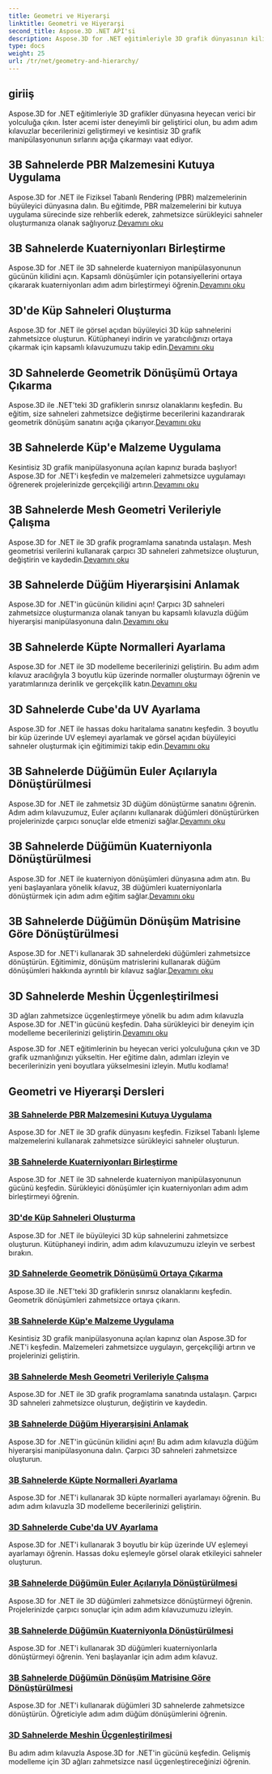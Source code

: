 ```yaml
---
title: Geometri ve Hiyerarşi
linktitle: Geometri ve Hiyerarşi
second_title: Aspose.3D .NET API'si
description: Aspose.3D for .NET eğitimleriyle 3D grafik dünyasının kilidini açın. PBR malzemelerinin uygulanmasından geometrik dönüşümlere kadar her konuda zahmetsizce ustalaşın.
type: docs
weight: 25
url: /tr/net/geometry-and-hierarchy/
---
```

## giriiş

Aspose.3D for .NET eğitimleriyle 3D grafikler dünyasına heyecan verici bir yolculuğa çıkın. İster acemi ister deneyimli bir geliştirici olun, bu adım adım kılavuzlar becerilerinizi geliştirmeyi ve kesintisiz 3D grafik manipülasyonunun sırlarını açığa çıkarmayı vaat ediyor.

## 3B Sahnelerde PBR Malzemesini Kutuya Uygulama

 Aspose.3D for .NET ile Fiziksel Tabanlı Rendering (PBR) malzemelerinin büyüleyici dünyasına dalın. Bu eğitimde, PBR malzemelerini bir kutuya uygulama sürecinde size rehberlik ederek, zahmetsizce sürükleyici sahneler oluşturmanıza olanak sağlıyoruz.[Devamını oku](./apply-pbr-material-to-box/)

## 3B Sahnelerde Kuaterniyonları Birleştirme

 Aspose.3D for .NET ile 3D sahnelerde kuaterniyon manipülasyonunun gücünün kilidini açın. Kapsamlı dönüşümler için potansiyellerini ortaya çıkararak kuaterniyonları adım adım birleştirmeyi öğrenin.[Devamını oku](./concatenate-quaternions/)

## 3D'de Küp Sahneleri Oluşturma

 Aspose.3D for .NET ile görsel açıdan büyüleyici 3D küp sahnelerini zahmetsizce oluşturun. Kütüphaneyi indirin ve yaratıcılığınızı ortaya çıkarmak için kapsamlı kılavuzumuzu takip edin.[Devamını oku](./create-cube-scenes/)

## 3D Sahnelerde Geometrik Dönüşümü Ortaya Çıkarma

 Aspose.3D ile .NET'teki 3D grafiklerin sınırsız olanaklarını keşfedin. Bu eğitim, size sahneleri zahmetsizce değiştirme becerilerini kazandırarak geometrik dönüşüm sanatını açığa çıkarıyor.[Devamını oku](./expose-geometric-transformation)

## 3B Sahnelerde Küp'e Malzeme Uygulama

 Kesintisiz 3D grafik manipülasyonuna açılan kapınız burada başlıyor! Aspose.3D for .NET'i keşfedin ve malzemeleri zahmetsizce uygulamayı öğrenerek projelerinizde gerçekçiliği artırın.[Devamını oku](./material-to-cube/)

## 3B Sahnelerde Mesh Geometri Verileriyle Çalışma

 Aspose.3D for .NET ile 3D grafik programlama sanatında ustalaşın. Mesh geometrisi verilerini kullanarak çarpıcı 3D sahneleri zahmetsizce oluşturun, değiştirin ve kaydedin.[Devamını oku](./mesh-geometry-data/)

## 3B Sahnelerde Düğüm Hiyerarşisini Anlamak

 Aspose.3D for .NET'in gücünün kilidini açın! Çarpıcı 3D sahneleri zahmetsizce oluşturmanıza olanak tanıyan bu kapsamlı kılavuzla düğüm hiyerarşisi manipülasyonuna dalın.[Devamını oku](./node-hierarchy/)

## 3B Sahnelerde Küpte Normalleri Ayarlama

Aspose.3D for .NET ile 3D modelleme becerilerinizi geliştirin. Bu adım adım kılavuz aracılığıyla 3 boyutlu küp üzerinde normaller oluşturmayı öğrenin ve yaratımlarınıza derinlik ve gerçekçilik katın.[Devamını oku](./setup-normals-cube/)

## 3D Sahnelerde Cube'da UV Ayarlama

 Aspose.3D for .NET ile hassas doku haritalama sanatını keşfedin. 3 boyutlu bir küp üzerinde UV eşlemeyi ayarlamak ve görsel açıdan büyüleyici sahneler oluşturmak için eğitimimizi takip edin.[Devamını oku](./setup-uv-cube/)

## 3B Sahnelerde Düğümün Euler Açılarıyla Dönüştürülmesi

 Aspose.3D for .NET ile zahmetsiz 3D düğüm dönüştürme sanatını öğrenin. Adım adım kılavuzumuz, Euler açılarını kullanarak düğümleri dönüştürürken projelerinizde çarpıcı sonuçlar elde etmenizi sağlar.[Devamını oku](./transformation-node-euler-angles/)

## 3B Sahnelerde Düğümün Kuaterniyonla Dönüştürülmesi

 Aspose.3D for .NET ile kuaterniyon dönüşümleri dünyasına adım atın. Bu yeni başlayanlara yönelik kılavuz, 3B düğümleri kuaterniyonlarla dönüştürmek için adım adım eğitim sağlar.[Devamını oku](./transformation-node-quaternion/)

## 3B Sahnelerde Düğümün Dönüşüm Matrisine Göre Dönüştürülmesi

Aspose.3D for .NET'i kullanarak 3D sahnelerdeki düğümleri zahmetsizce dönüştürün. Eğitimimiz, dönüşüm matrislerini kullanarak düğüm dönüşümleri hakkında ayrıntılı bir kılavuz sağlar.[Devamını oku](./transformation-node-matrix/)

## 3D Sahnelerde Meshin Üçgenleştirilmesi

 3D ağları zahmetsizce üçgenleştirmeye yönelik bu adım adım kılavuzla Aspose.3D for .NET'in gücünü keşfedin. Daha sürükleyici bir deneyim için modelleme becerilerinizi geliştirin.[Devamını oku](./triangulate-mesh/)

Aspose.3D for .NET eğitimlerinin bu heyecan verici yolculuğuna çıkın ve 3D grafik uzmanlığınızı yükseltin. Her eğitime dalın, adımları izleyin ve becerilerinizin yeni boyutlara yükselmesini izleyin. Mutlu kodlama!
## Geometri ve Hiyerarşi Dersleri
### [3B Sahnelerde PBR Malzemesini Kutuya Uygulama](./apply-pbr-material-to-box/)
Aspose.3D for .NET ile 3D grafik dünyasını keşfedin. Fiziksel Tabanlı İşleme malzemelerini kullanarak zahmetsizce sürükleyici sahneler oluşturun.
### [3B Sahnelerde Kuaterniyonları Birleştirme](./concatenate-quaternions/)
Aspose.3D for .NET ile 3D sahnelerde kuaterniyon manipülasyonunun gücünü keşfedin. Sürükleyici dönüşümler için kuaterniyonları adım adım birleştirmeyi öğrenin.
### [3D'de Küp Sahneleri Oluşturma](./create-cube-scenes/)
Aspose.3D for .NET ile büyüleyici 3D küp sahnelerini zahmetsizce oluşturun. Kütüphaneyi indirin, adım adım kılavuzumuzu izleyin ve serbest bırakın.
### [3D Sahnelerde Geometrik Dönüşümü Ortaya Çıkarma](./expose-geometric-transformation/)
Aspose.3D ile .NET'teki 3D grafiklerin sınırsız olanaklarını keşfedin. Geometrik dönüşümleri zahmetsizce ortaya çıkarın.
### [3B Sahnelerde Küp'e Malzeme Uygulama](./material-to-cube/)
Kesintisiz 3D grafik manipülasyonuna açılan kapınız olan Aspose.3D for .NET'i keşfedin. Malzemeleri zahmetsizce uygulayın, gerçekçiliği artırın ve projelerinizi geliştirin.
### [3B Sahnelerde Mesh Geometri Verileriyle Çalışma](./mesh-geometry-data/)
Aspose.3D for .NET ile 3D grafik programlama sanatında ustalaşın. Çarpıcı 3D sahneleri zahmetsizce oluşturun, değiştirin ve kaydedin.
### [3B Sahnelerde Düğüm Hiyerarşisini Anlamak](./node-hierarchy/)
Aspose.3D for .NET'in gücünün kilidini açın! Bu adım adım kılavuzla düğüm hiyerarşisi manipülasyonuna dalın. Çarpıcı 3D sahneleri zahmetsizce oluşturun.
### [3B Sahnelerde Küpte Normalleri Ayarlama](./setup-normals-cube/)
Aspose.3D for .NET'i kullanarak 3D küpte normalleri ayarlamayı öğrenin. Bu adım adım kılavuzla 3D modelleme becerilerinizi geliştirin.
### [3D Sahnelerde Cube'da UV Ayarlama](./setup-uv-cube/)
Aspose.3D for .NET'i kullanarak 3 boyutlu bir küp üzerinde UV eşlemeyi ayarlamayı öğrenin. Hassas doku eşlemeyle görsel olarak etkileyici sahneler oluşturun.
### [3B Sahnelerde Düğümün Euler Açılarıyla Dönüştürülmesi](./transformation-node-euler-angles/)
Aspose.3D for .NET ile 3D düğümleri zahmetsizce dönüştürmeyi öğrenin. Projelerinizde çarpıcı sonuçlar için adım adım kılavuzumuzu izleyin.
### [3B Sahnelerde Düğümün Kuaterniyonla Dönüştürülmesi](./transformation-node-quaternion/)
Aspose.3D for .NET'i kullanarak 3D düğümleri kuaterniyonlarla dönüştürmeyi öğrenin. Yeni başlayanlar için adım adım kılavuz.
### [3B Sahnelerde Düğümün Dönüşüm Matrisine Göre Dönüştürülmesi](./transformation-node-matrix/)
Aspose.3D for .NET'i kullanarak düğümleri 3D sahnelerde zahmetsizce dönüştürün. Öğreticiyle adım adım düğüm dönüşümlerini öğrenin.
### [3D Sahnelerde Meshin Üçgenleştirilmesi](./triangulate-mesh/)
Bu adım adım kılavuzla Aspose.3D for .NET'in gücünü keşfedin. Gelişmiş modelleme için 3D ağları zahmetsizce nasıl üçgenleştireceğinizi öğrenin.